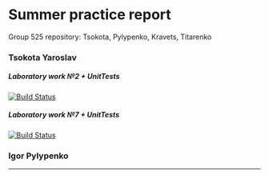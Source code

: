 # Summer practice report
Group 525 repository: Tsokota, Pylypenko, Kravets, Titarenko
### Tsokota Yaroslav
##### Laboratory work №2 + UnitTests
 [![Build Status](https://travis-ci.com/tsokota/SummerPractise.svg?branch=LaboratWork2)](https://travis-ci.com/tsokota/SummerPractise)
##### Laboratory work №7 + UnitTests
 [![Build Status](https://travis-ci.com/tsokota/SummerPractise.svg?branch=LabWork7)](https://travis-ci.com/tsokota/SummerPractise)
### Igor Pylypenko
-------
